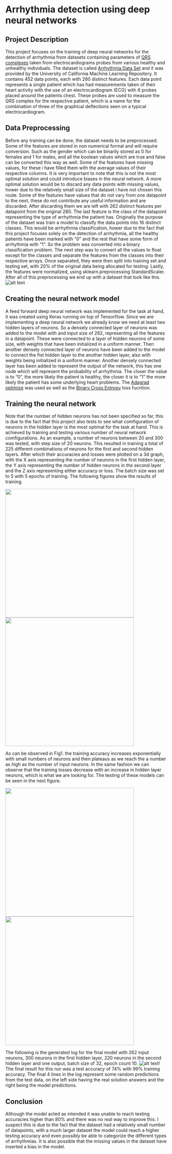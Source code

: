 # Arrhythmia detection using deep neural networks

## Project Description
This project focuses on the training of deep neural networks for the detection of arrhythmia from datasets 
containing parameters of [QRS complexes](https://en.wikipedia.org/wiki/QRS_complex) taken from electrocardiograms 
probes from various healthy and unhealthy individuals.
The dataset is called [Arrhythmia Data Set](https://bigml.com/dashboard/dataset/5c4c9b9500a1e5464c004994) and it was provided by the University of California
Machine Learning Repository. It contains 452 data points, each with 280 distinct features.
Each data point represents a single patient which has had measurements taken of their heart
activity with the use of an electrocardiogram (ECG) with 6 probes placed around the patients
chest. These probes are used to measure the QRS complex for the respective patient, which is
a name for the combination of three of the graphical deflections seen on a typical
electrocardiogram.

## Data Preprocessing
Before any training can be done, the dataset needs to be preprocessed. Some of the features
are stored in non numerical formal and will require conversion. Such as the gender which can
be binarily stored as 0 for females and 1 for males, and all the boolean values which are true
and false can be converted this way as well.
Some of the features have missing values, for these i have filled them with the average values
of their respective columns. It is very important to note that this is not the most optimal solution
and could introduce biases in the neural network. A more optimal solution would be to discard
any data points with missing values, hower due to the relatively small size of the dataset i have
not chosen this route.
Some of the features have values that do not vary from one datapoint to the next, these do not
contribute any useful information and are discarded. After discarding them we are left with 262
distinct features per datapoint from the original 280.
The last feature is the class of the datapoint representing the type of arrhythmia the patient has.
Originally the purpose of the dataset was train a model to classify the data points into 16 distinct
classes. This would be arrhythmia classification, hower due to the fact that this project focuses
solely on the detection of arrhythmia, all the healthy patients have been marked with “0” and the
rest that have some form of arrhythmia with “1”. So the problem was converted into a binary
classification problem.
The next step was to convert all the values to float except for the classes and separate the
features from the classes into their respective arrays. Once separated, they were then split into
training set and testing set, with 20% of the original data being allocated for testing.
Lastly, the features were normalized, using sklearn.preprocessing StandardScaler.
After all of this preprocessing we end up with a dataset that look like this.
![alt text](https://github.com/JustCallMeRob/deep-learning-arrhythmia-detection/blob/master/dataset.PNG)

## Creating the neural network model
A feed forward deep neural network was implemented for the task at hand, 
it was created using Keras running on top of Tensorflow.
Since we are implementing a deep neural network we already know we need at least two hidden layers of neurons.
So a densely connected layer of neurons was added to the model with and input
size of 262, representing all the features in a datapoint. These were connected to a layer of
hidden neurons of some size, with weights that have been initialized in a uniform manner. Then
another densely connected layer of neurons have been added to the model to connect the fist
hidden layer to the another hidden layer, also with weights being initialized in a uniform manner.
Another densely connected layer has been added to represent the output of the network, this
has one node which will represent the probability of arrhythmia. The closer the value is to “0”,
the more likely the patient is healthy, the closer it is to “1” the more likely the patient has some
underlying heart problems.
The [Adagrad optimize]() was used as well as the [Binary Cross Entropy]() loss fucntion.

## Training the neural network
Note that the number of hidden neurons has not been specified so far, this is due to the fact that this project
also tests to see what comfiguration of neurons in the hidden layer is the most optimal for the task at hand. This is achieved
by training and testing various number of neural network comfigurations.
As an example, a number of neurons between 20 and 300 was tested, with step size of 20 neurons. This
resulted in training a total of 225 different combinations of neurons for the first and second
hidden layers. After which their accuracies and losses were plotted on a 3d graph, with the X
axis representing the number of neurons in the first hidden layer, the Y axis representing the
number of hidden neurons in the second layer and the Z axis representing either accuracy or loss.
The batch size was set to 5 with 5 epochs of training.
The following figures show the results of training.
<p float="left">
  <img src="https://github.com/JustCallMeRob/deep-learning-arrhythmia-detection/blob/master/train_acc_big.png" width="400" />
  <img src="https://github.com/JustCallMeRob/deep-learning-arrhythmia-detection/blob/master/train_loss_big.png" width="400" /> 
</p>
As can be observed in Fig1. the training accuracy increases exponentially with small numbers of
neurons and then plateaus as we reach the a number as high as the number of input neurons.
In the same fashion we can observe that the training losses decrease with an increase in hidden
layer neurons, which is what we are looking for.
The testing of these models can be seen in the next figure.
<p float="left">
  <img src="https://github.com/JustCallMeRob/deep-learning-arrhythmia-detection/blob/master/test_acc_big.png" width="400" />
  <img src="https://github.com/JustCallMeRob/deep-learning-arrhythmia-detection/blob/master/test_loss_big.png" width="400" /> 
</p>

The following is the generated log for the final model with 262 input neurons, 300 neurons in the
first hidden layer, 220 neurons in the second hidden layer and one output, batch size of 32,
epoch count 10.
![alt text](https://github.com/JustCallMeRob/deep-learning-arrhythmia-detection/blob/master/data.PNG)!
The final result for this run was a test accuracy of 74% with 99% training accuracy.
The final 4 lines in the log represent some random predictions from the test data, on the left side
having the real solution answers and the right being the model predictions.

## Conclusion
Although the model acted as intended it was unable to reach testing accuracies higher than
80% and there was no real way to improve this. I suspect this is due to the fact that the dataset
had a relatively small number of datapoints, with a much larger dataset the model could reach a
higher testing accuracy and even possibly be able to categorize the different types of
arrhythmias. It is also possible that the missing values in the dataset have inserted a bias in the
model.
